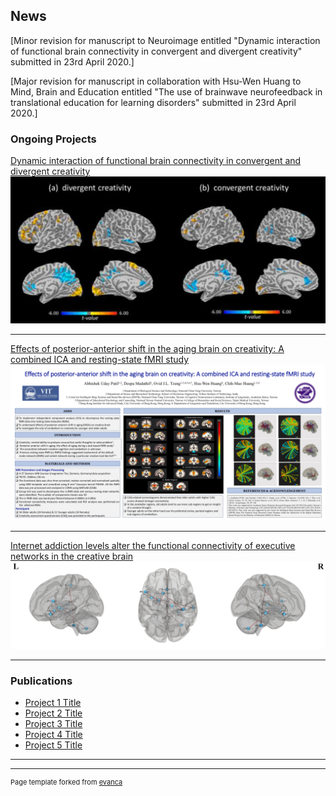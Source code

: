 ## News

[Minor revision for manuscript to Neuroimage entitled "Dynamic interaction of functional brain connectivity in convergent and divergent creativity" submitted in 23rd April 2020.]

[Major revision for manuscript in collaboration with Hsu-Wen Huang to Mind, Brain and Education entitled "The use of brainwave neurofeedback in translational education for learning disorders" submitted in 23rd April 2020.]

### Ongoing Projects 

[Dynamic interaction of functional brain connectivity in convergent and divergent creativity](/sample_page)
<img src="images/Project1.png"/>

---
[Effects of posterior-anterior shift in the aging brain on creativity: A combined ICA and resting-state fMRI study](/pdf/sample_presentation.pdf)
<img src="images/Project2.png"/>

---
[Internet addiction levels alter the functional connectivity of executive networks in the creative brain](http://example.com/)
<img src="images/Project3.png"/>

---

### Publications

- [Project 1 Title](http://example.com/)
- [Project 2 Title](http://example.com/)
- [Project 3 Title](http://example.com/)
- [Project 4 Title](http://example.com/)
- [Project 5 Title](http://example.com/)

---




---
<p style="font-size:11px">Page template forked from <a href="https://github.com/evanca/quick-portfolio">evanca</a></p>
<!-- Remove above link if you don't want to attibute -->
